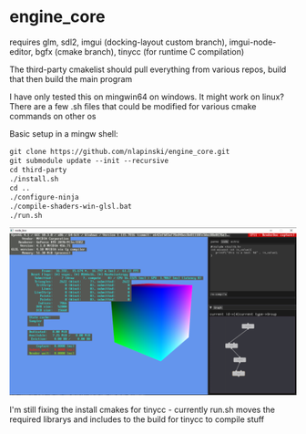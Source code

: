 # engine_core

requires glm, sdl2, imgui (docking-layout custom branch), imgui-node-editor, bgfx (cmake branch), tinycc (for runtime C compilation)

The third-party cmakelist should pull everything from various repos, build that then build the main program

I have only tested this on mingwin64 on windows. It might work on linux?
There are a few .sh files that could be modified for various cmake commands on other os

Basic setup in a mingw shell:
```
git clone https://github.com/nlapinski/engine_core.git
git submodule update --init --recursive
cd third-party
./install.sh
cd ..
./configure-ninja
./compile-shaders-win-glsl.bat
./run.sh
```
![nodebox](nodebox.png)

I'm still fixing the install cmakes for tinycc - currently run.sh moves the required librarys and includes to the build for tinycc to compile stuff
